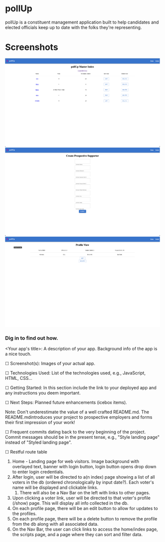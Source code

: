 # pollUp

pollUp is a constituent management application built to help candidates and elected officials keep up to date with the folks they're representing.

# Screenshots

<img src="/screenshots/IndexSS.png">
<img src="/screenshots/NewSS.png">
<img src="/screenshots/ShowSS.png">

### Dig in to find out how.

<Your app's title>: A description of your app. Background info of the app is a nice touch.

☐ Screenshot(s): Images of your actual app.

☐ Technologies Used: List of the technologies used, e.g., JavaScript, HTML, CSS...

☐ Getting Started: In this section include the link to your deployed app and any instructions you deem important.

☐ Next Steps: Planned future enhancements (icebox items).

Note: Don't underestimate the value of a well crafted README.md. The README.mdintroduces your project to prospective employers and forms their first impression of your work!

☐ Frequent commits dating back to the very beginning of the project. Commit messages should be in the present tense, e.g., "Style landing page" instead of "Styled landing page".

☐ Restful route table

1. Home - Landing page for web visitors. Image background with overlayed text, banner with login button, login button opens drop down to enter login credentials.
2. After login, user will be directed to a(n index) page showing a list of all voters in the db (ordered chronologically by input date?). Each voter's name will be displayed and clickable links.
   1. There will also be a Nav Bar on the left with links to other pages.
3. Upon clicking a voter link, user will be directed to that voter's profile (/show) page. This will display all info collected in the db.
4. On each profile page, there will be an edit button to allow for updates to the profiles.
5. On each profile page, there will be a delete button to remove the profile from the db along with all associated data.
6. On the Nav Bar, the user can click links to access the home/index page, the scripts page, and a page where they can sort and filter data.
